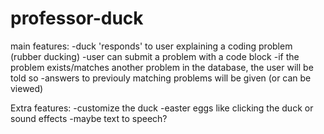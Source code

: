 # professor-duck

main features: 
-duck 'responds' to user explaining a coding problem (rubber ducking)
-user can submit a problem with a code block
-if the problem exists/matches another problem in the database, the user will be told so
-answers to previouly matching problems will be given (or can be viewed)

Extra features:
-customize the duck
-easter eggs like clicking the duck or sound effects
-maybe text to speech?